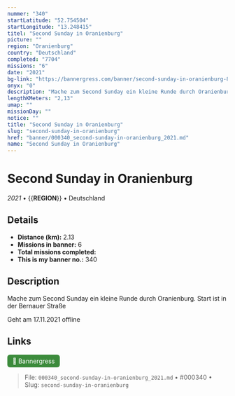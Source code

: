 ```yaml
---
nummer: "340"
startLatitude: "52.754504"
startLongitude: "13.248415"
titel: "Second Sunday in Oranienburg"
picture: ""
region: "Oranienburg"
country: "Deutschland"
completed: "7704"
missions: "6"
date: "2021"
bg-link: "https://bannergress.com/banner/second-sunday-in-oranienburg-8c7a"
onyx: "0"
description: "Mache zum Second Sunday ein kleine Runde durch Oranienburg. Start ist in der Bernauer Straße\n\nGeht am 17.11.2021 offline"
lengthKMeters: "2,13"
umap: ""
missionDay: ""
notice: ""
title: "Second Sunday in Oranienburg"
slug: "second-sunday-in-oranienburg"
href: "banner/000340_second-sunday-in-oranienburg_2021.md"
name: "Second Sunday in Oranienburg"
---
```

# Second Sunday in Oranienburg

*2021* • {{__REGION__}} • Deutschland





## Details
- **Distance (km):** 2.13
- **Missions in banner:** 6
- **Total missions completed:** 
- **This is my banner no.:** 340



## Description
Mache zum Second Sunday ein kleine Runde durch Oranienburg. Start ist in der Bernauer Straße

Geht am 17.11.2021 offline



## Links
<a href="https://bannergress.com/banner/second-sunday-in-oranienburg-8c7a" target="_blank" style="display:inline-block;margin-right:8px;padding:6px 12px;background:#3c8b3c;color:#fff;text-decoration:none;border-radius:6px;">🔗 Bannergress</a>



> File: `000340_second-sunday-in-oranienburg_2021.md` • #000340 • Slug: `second-sunday-in-oranienburg`
